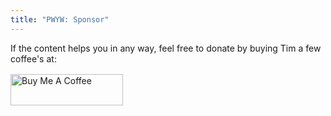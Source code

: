 ```yaml
---
title: "PWYW: Sponsor"
---
```

<le-title lines="Buy Tim a Coffee" as="h2"></le-title>

<section class="max-w-3xl text-xl">
<p>If the content helps you in any way, feel free to donate by buying Tim a few coffee's at: <a href="https://www.buymeacoffee.com/timbenniks"  rel="noopener" title="Buy Me A Coffee" target="_blank"><img loading="lazy" style="width: 180px;display:block;margin-top:1rem;" width="180" height="50" src="https://timbenniks.dev/_nuxt/image/300411.png" alt="Buy Me A Coffee" /> </a></p>
</section>
